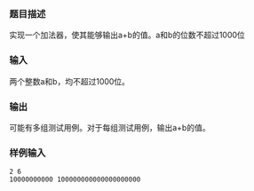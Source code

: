 ### 题目描述

实现一个加法器，使其能够输出a+b的值。a和b的位数不超过1000位

### 输入

两个整数a和b，均不超过1000位。

### 输出

可能有多组测试用例。对于每组测试用例，输出a+b的值。

### 样例输入

```
2 6
10000000000 100000000000000000000
```
